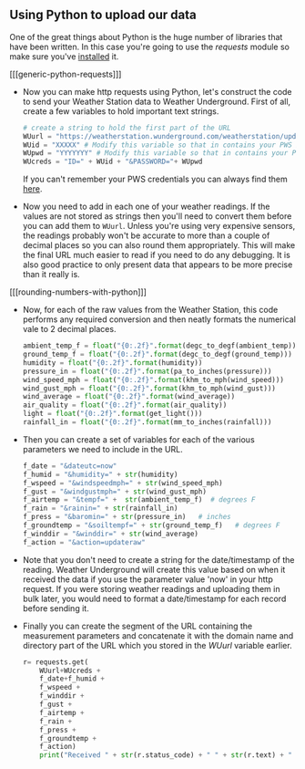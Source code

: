 ## Using Python to upload our data

One of the great things about Python is the huge number of libraries that have been written. In this case you're going to use the *requests* module so make sure you've [installed](step_2.md) it.

[[[generic-python-requests]]]

- Now you can make http requests using Python, let's construct the code to send your Weather Station data to Weather Underground. First of all,  create a few variables to hold important text strings.

    ```python
    # create a string to hold the first part of the URL
    WUurl = "https://weatherstation.wunderground.com/weatherstation/updateweatherstation.php?"
    WUid = "XXXXX" # Modify this variable so that in contains your PWS Id
    WUpwd = "YYYYYYY" # Modify this variable so that in contains your Password
    WUcreds = "ID=" + WUid + "&PASSWORD="+ WUpwd

    ```

    If you can't remember your PWS credentials you can always find them [here](https://www.wunderground.com/personal-weather-station/mypws).

- Now you need to add in each one of your weather readings. If the values are not stored as strings then you'll need to convert them before you can add them to `WUurl`. Unless you're using very expensive sensors, the readings probably won't be accurate to more than a couple of decimal places so you can also round them appropriately. This will make the final URL much easier to read if you need to do any debugging. It is also good practice to only present data that appears to be more precise than it really is.

[[[rounding-numbers-with-python]]]
 
- Now, for each of the raw values from the Weather Station, this code performs any required conversion and then neatly formats the numerical vale to 2 decimal places.

    ```python
    ambient_temp_f = float("{0:.2f}".format(degc_to_degf(ambient_temp)))
    ground_temp_f = float("{0:.2f}".format(degc_to_degf(ground_temp)))
    humidity = float("{0:.2f}".format(humidity))
    pressure_in = float("{0:.2f}".format(pa_to_inches(pressure)))
    wind_speed_mph = float("{0:.2f}".format(khm_to_mph(wind_speed)))
    wind_gust_mph = float("{0:.2f}".format(khm_to_mph(wind_gust)))
    wind_average = float("{0:.2f}".format(wind_average))
    air_quality = float("{0:.2f}".format(air_quality))
    light = float("{0:.2f}".format(get_light()))
    rainfall_in = float("{0:.2f}".format(mm_to_inches(rainfall)))

    ```

 - Then you can create a set of variables for each of the various parameters we need to include in the URL.

    ```python
    f_date = "&dateutc=now"
    f_humid = "&humidity=" + str(humidity)
    f_wspeed = "&windspeedmph=" + str(wind_speed_mph)
    f_gust = "&windgustmph=" + str(wind_gust_mph)
    f_airtemp = "&tempf=" +  str(ambient_temp_f)  # degrees F
    f_rain = "&rainin=" + str(rainfall_in)
    f_press = "&baromin=" + str(pressure_in)   # inches
    f_groundtemp = "&soiltempf=" + str(ground_temp_f)   # degrees F
    f_winddir = "&winddir=" + str(wind_average)
    f_action = "&action=updateraw"

    ```
- Note that you don't need to create a string for the date/timestamp of the reading. Weather Underground will create this value based on when it received the data if you use the parameter value 'now' in your http request. If you were storing weather readings and uploading them in bulk later, you would need to format a date/timestamp for each record before sending it.

- Finally you can create the segment of the URL containing the measurement parameters and concatenate it with the domain name and directory part of the URL which you stored in the *WUurl*  variable earlier.

    ```python
    r= requests.get(
        WUurl+WUcreds +
        f_date+f_humid +
        f_wspeed +
        f_winddir +
        f_gust +
        f_airtemp +
        f_rain +
        f_press +
        f_groundtemp +
        f_action)
        print("Received " + str(r.status_code) + " " + str(r.text) + " from WU")

    ```
